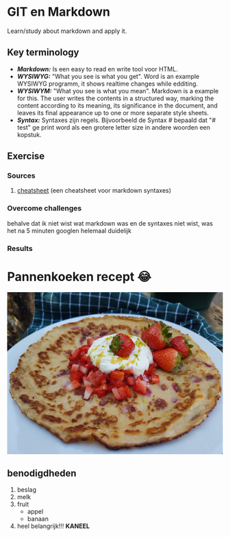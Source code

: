 # GIT en Markdown
Learn/study about markdown and apply it.

## Key terminology
- ***Markdown:*** Is een easy to read en write tool voor HTML. 
- ***WYSIWYG:*** "What you see is what you get". Word is an example WYSIWYG programm, it shows realtime changes while edditing.
- ***WYSIWYM:*** "What you see is what you mean". Markdown is a example for this. The user writes the contents in a structured way, marking the content according to its meaning, its significance in the document, and leaves its final appearance up to one or more separate style sheets.
- ***Syntax:*** Syntaxes zijn regels. Bijvoorbeeld de Syntax # bepaald dat "# test" ge print word als een grotere letter size in andere woorden een kopstuk. 



## Exercise
### Sources
1. [cheatsheet](https://www.markdownguide.org/cheat-sheet/) (een cheatsheet voor markdown syntaxes)


### Overcome challenges
behalve dat ik niet wist wat markdown was en de syntaxes niet wist, was het na 5 minuten googlen helemaal duidelijk


### **Results**
# Pannenkoeken recept :joy:
![Pannekoek](../../00_includes/GIT-02/Pannenkoek-met-aardbei.png)

## benodigdheden
1. beslag
2. melk
3. fruit
    - appel
    - banaan
4. heel belangrijk!!! **KANEEL**

